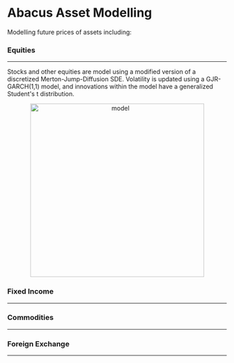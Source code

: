 # Abacus Asset Modelling

Modelling future prices of assets including:

### **Equities**

---
Stocks and other equities are model using a modified version of a discretized Merton-Jump-Diffusion SDE. Volatility is updated using a GJR-GARCH(1,1) model, and innovations within the model have a generalized Student's t distribution.

<p align="center">
  <img width="399" alt="model" src="https://user-images.githubusercontent.com/62723280/164225698-01cfa241-a2d1-4570-bb11-f771db8e966a.png">
</p>

### **Fixed Income**

---
### **Commodities**

---
### **Foreign Exchange**

---
